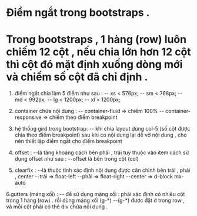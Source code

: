 # Điểm ngắt trong bootstraps .

# Trong bootstraps , 1 hàng (row) luôn chiếm 12 cột , nếu chia lớn hơn 12 cột thì cột đó mặt định xuống dòng mới và chiếm số cột đã chỉ định .

1. điểm ngắt chia làm 5 điểm như sau :
   -- xs < 576px;
   -- sm < 768px;
   -- md < 992px;
   -- lg < 1200px;
   -- xl > 1200px;

2. container chứa nội dung :
   -- container-fluid => chiếm 100%
   -- container-responsive => chiếm theo điểm breakpoint

3. hệ thống gird trong bootstrap:
   -- khi chia layout dùng col-5 (số cột được chia theo điểm breakpoint) sau khi co nội dung lại dễ vỡ nội dung , cho nên thiết lập điểm ngắt cho điểm breakpoint

4. offset :
   --là tăng khoảng cách bên phải , trái tuỳ thuộc vào item
   cách sử dụng offset như sau :
   --offset là bên trong cột (col)

5. clearfix :
   --là thuộc tính xác định nội dung được căn chỉnh bên trái , phải , center
   --trái => float-left
   --phải => float-right
   --center => d-block mx-auto

6.gutters (máng xối) :
-- để sử dụng máng xối : phải xác định có nhiêu cột trong 1 hàng (row) . rồi dùng máng xối (g-\*)
--(g-\*) được đặt ở trong row , và mỗi cột phải có thẻ div chứa nội dung .
